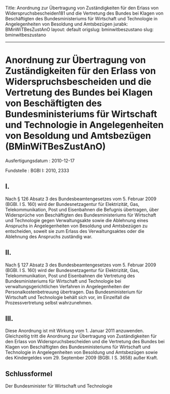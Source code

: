 Title: Anordnung zur Übertragung von Zuständigkeiten für den Erlass von Widerspruchsbescheiden181
  und die Vertretung des Bundes bei Klagen von Beschäftigten des Bundesministeriums
  für Wirtschaft und Technologie in Angelegenheiten von Besoldung und Amtsbezügen
jurabk: BMinWiTBesZustAnO
layout: default
origslug: bminwitbeszustano
slug: bminwitbeszustano

---

# Anordnung zur Übertragung von Zuständigkeiten für den Erlass von Widerspruchsbescheiden und die Vertretung des Bundes bei Klagen von Beschäftigten des Bundesministeriums für Wirtschaft und Technologie in Angelegenheiten von Besoldung und Amtsbezügen (BMinWiTBesZustAnO)

Ausfertigungsdatum
:   2010-12-17

Fundstelle
:   BGBl I: 2010, 2333


## I.

Nach § 126 Absatz 3 des Bundesbeamtengesetzes vom 5. Februar 2009
(BGBl. I S. 160) wird der Bundesnetzagentur für Elektrizität, Gas,
Telekommunikation, Post und Eisenbahnen die Befugnis übertragen, über
Widersprüche von Beschäftigten des Bundesministeriums für Wirtschaft
und Technologie gegen Verwaltungsakte sowie die Ablehnung eines
Anspruchs in Angelegenheiten von Besoldung und Amtsbezügen zu
entscheiden, soweit sie zum Erlass des Verwaltungsaktes oder die
Ablehnung des Anspruchs zuständig war.


## II.

Nach § 127 Absatz 3 des Bundesbeamtengesetzes vom 5. Februar 2009
(BGBl. I S. 160) wird der Bundesnetzagentur für Elektrizität, Gas,
Telekommunikation, Post und Eisenbahnen die Vertretung des
Bundesministeriums für Wirtschaft und Technologie bei
verwaltungsgerichtlichen Verfahren in Angelegenheiten der
Personalkostenbetreuung übertragen. Das Bundesministerium für
Wirtschaft und Technologie behält sich vor, im Einzelfall die
Prozessvertretung selbst wahrzunehmen.


## III.

Diese Anordnung ist mit Wirkung vom 1. Januar 2011 anzuwenden.
Gleichzeitig tritt die Anordnung zur Übertragung von Zuständigkeiten
für den Erlass von Widerspruchsbescheiden und die Vertretung des
Bundes bei Klagen von Beschäftigten des Bundesministeriums für
Wirtschaft und Technologie in Angelegenheiten von Besoldung und
Amtsbezügen sowie des Kindergeldes vom 29. September 2009 (BGBl. I S.
3658) außer Kraft.


## Schlussformel

Der Bundesminister für Wirtschaft und Technologie


